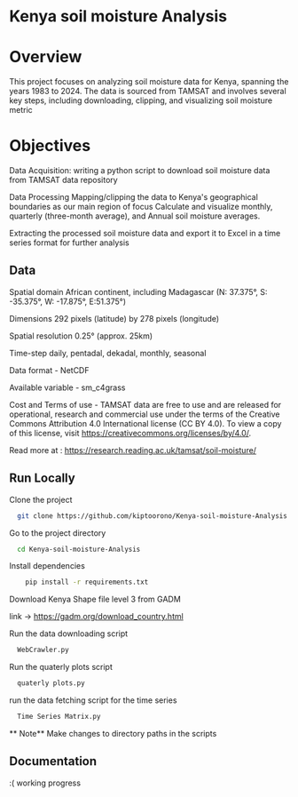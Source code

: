 
# Kenya soil moisture Analysis
# Overview
This project focuses on analyzing soil moisture data for Kenya, spanning the years 1983 to 2024. The data is sourced from TAMSAT and involves several key steps, including downloading, clipping, and visualizing soil moisture metric

# Objectives
Data Acquisition: writing a python script to download soil moisture data from TAMSAT data repository

Data Processing
Mapping/clipping the data to Kenya's geographical  boundaries as   our main region of focus
Calculate and visualize monthly, quarterly (three-month average), and Annual soil moisture averages.

Extracting the processed soil moisture data and export it to Excel in a time series format for further analysis
## Data 


Spatial domain	African continent, including Madagascar (N: 37.375°, S: -35.375°, W: -17.875°, E:51.375°)

Dimensions	292 pixels (latitude) by 278 pixels (longitude)

Spatial resolution	0.25° (approx. 25km)

Time-step	daily, pentadal, dekadal, monthly, seasonal

Data format	- 
NetCDF

Available variable -	sm_c4grass

Cost and Terms of use	- TAMSAT data are free to use and are released for operational, research and commercial use under the terms of the Creative Commons Attribution 4.0 International license (CC BY 4.0). To view a copy of this license, visit https://creativecommons.org/licenses/by/4.0/. 

Read more at : https://research.reading.ac.uk/tamsat/soil-moisture/

## Run Locally

Clone the project

```bash
  git clone https://github.com/kiptoorono/Kenya-soil-moisture-Analysis.git
```

Go to the project directory

```bash
  cd Kenya-soil-moisture-Analysis
```

Install dependencies

```bash
    pip install -r requirements.txt

```

Download Kenya Shape file level 3 from GADM

 link ->  https://gadm.org/download_country.html


Run the data downloading script

```bash
  WebCrawler.py
```


Run the quaterly plots script

```bash
  quaterly plots.py
```

run the data fetching script for the time series

```bash
  Time Series Matrix.py
```
** Note**
Make changes to directory paths in the scripts

## Documentation
:( 
    working progress

